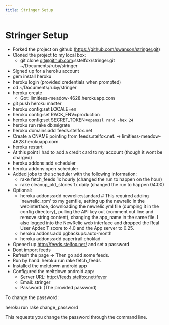 ```yaml
---
title: Stringer Setup
---
```


# Stringer Setup

* Forked the project on github (https://github.com/swanson/stringer.git)
* Cloned the project to my local box:
  * git clone git@github.com:sstelfox/stringer.git ~/Documents/ruby/stringer
* Signed up for a heroku account
* gem install heroku
* heroku login (provided credentials when prompted)
* cd ~/Documents/ruby/stringer
* heroku create
  * Got: limitless-meadow-4628.herokuapp.com
* git push heroku master
* heroku config:set LOCALE=en
* heroku config:set RACK_ENV=production
* heroku config:set SECRET_TOKEN=`openssl rand -hex 24`
* heroku run rake db:migrate
* heroku domains:add feeds.stelfox.net
* Create a CNAME pointing from feeds.stelfox.net. -> limitless-meadow-4628.herokuapp.com.
* heroku restart
* At this point I had to add a credit card to my account (though it wont be charged)
* heroku addons:add scheduler
* heroku addons:open scheduler
* Added jobs to the scheduler with the following information:
  * rake fetch_feeds          1x  hourly (changed the run to happen on the hour)
  * rake cleanup_old_stories  1x  daily  (changed the run to happen 04:00)
* Optional:
  * heroku addons:add newrelic:standard # This required adding 'newrelic_rpm' to
    my gemfile, setting up the newrelic in the webinterface, downloading the
    newrelic.yml file (dumping it in the config directory), pulling the API key
    out (comment out line and remove string content), changing the app_name in
    the same file. I also logged into the NewRelic web interface and dropped the
    Real User Apdex T score to 4.0 and the App server to 0.25.
  * heroku addons:add pgbackups:auto-month
  * heroku addons:add papertrail:choklad
* Opened up http://feeds.stelfox.net/ and set a password
* Dont import feeds
* Refresh the page -> Then go add some feeds.
* Run by hand: heroku run rake fetch_feeds
* Installed the meltdown android app
* Configured the meltdown android app:
  * Server URL: http://feeds.stelfox.net/fever
  * Email:      stringer
  * Password:   (The provided password)

To change the password:

  heroku run rake change_password

This requests you change the password through the command line.
